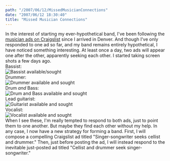 ```yaml
---
path: "/2007/06/12/MissedMusicianConnections" 
date: "2007/06/12 18:30:40" 
title: "Missed Musician Connections" 
---
```

In the interest of starting my ever-hypothetical band, I've been following the <a href="http://denver.craigslist.org/muc/">musician ads on Craigslist</a> since I arrived in Denver. And though I've only responded to one ad so far, and my band remains entirely hypothetical, I have noticed something interesting. At least once a day, two ads will appear one after the other, apparently seeking each other. I started taking screen shots a few days ago.<br>Bassist:<br><img src="http://typewriting.org/image/article/content/craigslist/2007-06-09-bassist.jpg" alt="Bassist available/sought" /><br>Drummer:<br><img src="http://typewriting.org/image/article/content/craigslist/2007-06-09-drummer.jpg" alt="Drummer available and sought" /><br>Drum *and* Bass:<br><img src="http://typewriting.org/image/article/content/craigslist/2007-06-10-drum_and_bass.jpg" alt="Drum and Bass available and sought" /><br>Lead guitarist:<br><img src="http://typewriting.org/image/article/content/craigslist/2007-06-10-guitarist.jpg" alt="Guitarist available and sought" /><br>Vocalist:<br><img src="http://typewriting.org/image/article/content/craigslist/2007-06-11-vocalist.jpg" alt="Vocalist available and sought" /><br>When I see these, I'm really tempted to respond to both ads, just to point them to one another. But maybe they find each other without my help. In any case, I now have a new strategy for forming a band. First, I will compose a compelling Craigslist ad titled "Singer-songwriter seeks cellist and drummer." Then, just before posting the ad, I will instead respond to the inevitable just-posted ad titled "Cellist and drummer seek singer-songwriter."<br>